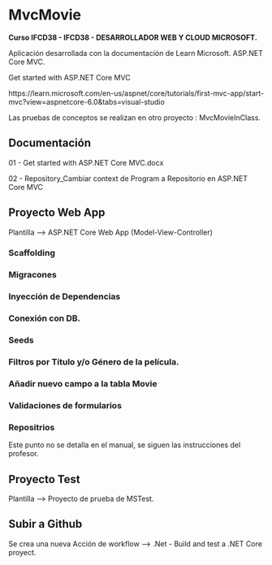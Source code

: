 # MvcMovie
<b>Curso IFCD38 - IFCD38 - DESARROLLADOR WEB Y CLOUD MICROSOFT.</b>
<p>Aplicación desarrollada con la documentación de Learn Microsoft. ASP.NET Core MVC.</p>

<p>Get started with ASP.NET Core MVC</p>
<p>https://learn.microsoft.com/en-us/aspnet/core/tutorials/first-mvc-app/start-mvc?view=aspnetcore-6.0&tabs=visual-studio</p>
<p>Las pruebas de conceptos se realizan en otro proyecto : MvcMovieInClass.</p>

## Documentación
<p>01 - Get started with ASP.NET Core MVC.docx</p>
<p>02 - Repository_Cambiar context de Program a Repositorio en ASP.NET Core MVC</p>

## Proyecto Web App
<p>Plantilla --> ASP.NET Core Web App (Model-View-Controller)</p>

### Scaffolding

### Migracones

### Inyección de Dependencias

### Conexión con DB.

### Seeds

### Filtros por Título y/o Género de la película.

### Añadir nuevo campo a la tabla Movie

### Validaciones de formularios

### Repositrios
<p>Este punto no se detalla en el manual, se siguen las instrucciones del profesor.</p>

## Proyecto Test
<p>Plantilla --> Proyecto de prueba de MSTest.</p>

## Subir a Github
<p>Se crea una nueva Acción de workflow --> .Net - Build and test a .NET Core proyect.</p>
